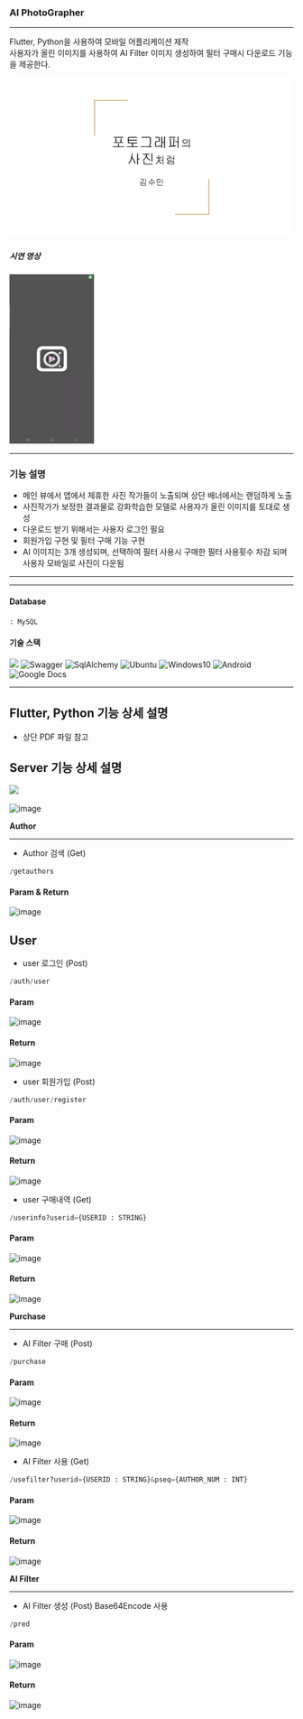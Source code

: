 ### AI PhotoGrapher 
---

Flutter, Python을 사용하여 모바일 어플리케이션 제작    
사용자가 올린 이미지를 사용하여 AI Filter 이미지 생성하여 필터 구매시 다운로드 기능을 제공한다.  
     
<a href="https://drive.google.com/file/d/1gAJQ-JmT6rB2BUJxUjo75Ac0bKrQC9xO/view?usp=sharing">![cover](aiphotographer.png)</a>

##### 시연 영상

<a href="https://drive.google.com/file/d/1uizayUb2Cioa9eimNOFGpAt-EUSic6nc/view?usp=sharing"><img src="aiphotographer_preview.png" width="150" height="300"></a>


---

### 기능 설명
- 메인 뷰에서 앱에서 제휴한 사진 작가들이 노출되며 상단 배너에서는 랜덤하게 노출
- 사진작가가 보정한 결과물로 강화학습한 모델로 사용자가 올린 이미지를 토대로 생성
- 다운로드 받기 위해서는 사용자 로그인 필요
- 회원가입 구현 및 필터 구매 기능 구현
- AI 이미지는 3개 생성되며, 선택하여 필터 사용시 구매한 필터 사용횟수 차감 되며 사용자 모바일로 사진이 다운됨


---
---
#### Database      
    : MySQL    
   
    
    
#### 기술 스택
<p align="left">
  <a href="https://skillicons.dev">
    <img src="https://skillicons.dev/icons?i=git,github,vscode,mysql,python,dart,fastapi,tensorflow,flutter" /></a>
    <img src="https://cdn.icon-icons.com/icons2/2107/PNG/512/file_type_swagger_icon_130134.png" height="53" title="Swagger">
    <img src="https://upload.wikimedia.org/wikipedia/commons/thumb/d/d7/SQLAlchemy.svg/160px-SQLAlchemy.svg.png" height="53" title="SqlAlchemy">
    <img src="https://cdn.icon-icons.com/icons2/70/PNG/512/ubuntu_14143.png" height="53" title="Ubuntu">
    <img src="https://cdn.icon-icons.com/icons2/836/PNG/512/Windows_Phone_icon-icons.com_66782.png" height="53" title="Windows10">
    <img src="https://cdn.icon-icons.com/icons2/836/PNG/512/Android_icon-icons.com_66772.png" height="53" title="Android">
    <img src="https://cdn.icon-icons.com/icons2/3221/PNG/512/docs_editor_suite_docs_google_icon_196688.png" height="53" title="Google Docs"> 
 
</p>


---
## Flutter, Python 기능 상세 설명
- 상단 PDF 파일 참고

## Server 기능 상세 설명
<img src="https://skillicons.dev/icons?i=fastapi" />

![image](https://github.com/Okrie/Swift_ML_FlaskServer/assets/24921229/3203034a-0452-43b0-8020-816d753141ec)

**Author**

---
- Author 검색 (Get)

```python
/getauthors
```

#### Param & Return

![image](https://github.com/Okrie/Swift_ML_FlaskServer/assets/24921229/7d1b524f-b912-4151-8487-4e735456dc28)


**User**
---

- user 로그인 (Post)

```python
/auth/user
```

#### Param

![image](https://github.com/Okrie/Swift_ML_FlaskServer/assets/24921229/f0164fd1-6fd7-45df-ba32-6fa42dc6274c)


#### Return

![image](https://github.com/Okrie/Swift_ML_FlaskServer/assets/24921229/1cc2c1c0-010b-42a1-a0a1-d289a82fd34a)


- user 회원가입 (Post)

```python
/auth/user/register
```

#### Param

![image](https://github.com/Okrie/Swift_ML_FlaskServer/assets/24921229/c3ec8551-69a5-4c4f-abef-aae02db0b62d)


#### Return

![image](https://github.com/Okrie/Swift_ML_FlaskServer/assets/24921229/15b69055-d816-4f96-b2ac-afb1642693fa)


- user 구매내역 (Get)

```python
/userinfo?userid={USERID : STRING}
```

#### Param

![image](https://github.com/Okrie/Flutter_Python_FastAPI/assets/24921229/dfc3cc67-7833-4375-890f-273ed62aef23)


#### Return

![image](https://github.com/Okrie/Flutter_Python_FastAPI/assets/24921229/ed407e1d-911e-467d-85eb-07dc2c540f47)




**Purchase**

---

- AI Filter 구매 (Post)

```python
/purchase
```

#### Param

![image](https://github.com/Okrie/Flutter_Python_FastAPI/assets/24921229/78159dda-94ae-46f8-81ff-d0c8a093e123)

#### Return

![image](https://github.com/Okrie/Flutter_Python_FastAPI/assets/24921229/abc49385-c59b-4167-858e-3beeda40b652)


- AI Filter 사용 (Get)

```python
/usefilter?userid={USERID : STRING}&pseq={AUTHOR_NUM : INT}
```

#### Param

![image](https://github.com/Okrie/Flutter_Python_FastAPI/assets/24921229/98177cd6-0347-48eb-ab73-12fa12dff9cf)


#### Return

![image](https://github.com/Okrie/Flutter_Python_FastAPI/assets/24921229/0377b96b-6421-4106-934c-48bba8d672f2)




**AI Filter**

---
    
- AI Filter 생성 (Post)
  Base64Encode 사용

```python
/pred
```

#### Param

![image](https://github.com/Okrie/Flutter_Python_FastAPI/assets/24921229/3f0c5dc4-0916-4686-86b7-68cf8790bfc3)


#### Return


![image](https://github.com/Okrie/Flutter_Python_FastAPI/assets/24921229/a144f016-02ad-41d0-8bd8-6baf6650d9ea)

